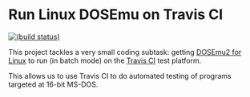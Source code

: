 # Run Linux DOSEmu on Travis CI

[![(build status)](https://travis-ci.org/tkchia/dosemu-on-travis-ci.svg?branch=master)](https://travis-ci.org/tkchia/dosemu-on-travis-ci)

This project tackles a very small coding subtask: getting [DOSEmu2 for Linux](http://stsp.github.io/dosemu2/) to run (in batch mode) on the [Travis CI](https://travis-ci.org/) test platform.

This allows us to use Travis CI to do automated testing of programs targeted at 16-bit MS-DOS.
